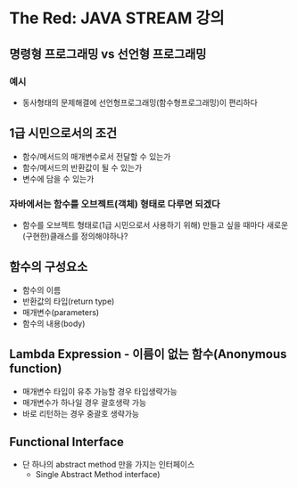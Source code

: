 # The Red: JAVA STREAM 강의

## 명령형 프로그래밍 vs 선언형 프로그래밍

### 예시

- 동사형태의 문제해결에 선언형프로그래밍(함수형프로그래밍)이 편리하다

## 1급 시민으로서의 조건

- 함수/메서드의 매개변수로서 전달할 수 있는가
- 함수/메서드의 반환값이 될 수 있는가
- 변수에 담을 수 있는가

### 자바에서는 함수를 오브젝트(객체) 형태로 다루면 되겠다

- 함수를 오브젝트 형태로(1급 시민으로서 사용하기 위해) 만들고 싶을 때마다 새로운 (구현한)클래스를 정의해야하나?

## 함수의 구성요소

- 함수의 이름
- 반환값의 타입(return type)
- 매개변수(parameters)
- 함수의 내용(body)

## Lambda Expression - 이름이 없는 함수(Anonymous function)

- 매개변수 타입이 유추 가능할 경우 타입생략가능
- 매개변수가 하나일 경우 괄호생략 가능
- 바로 리턴하는 경우 중괄호 생략가능

## Functional Interface

- 단 하나의 abstract method 만을 가지는 인터페이스
  - Single Abstract Method interface)
